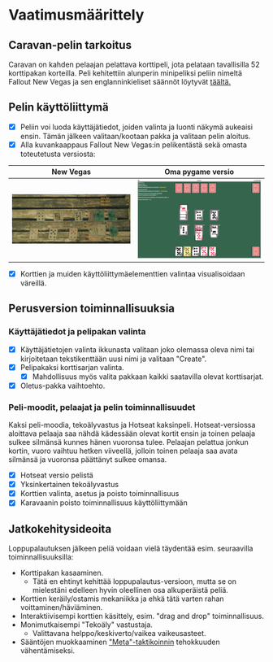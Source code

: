# Vaatimusmäärittely

## Caravan-pelin tarkoitus

Caravan on kahden pelaajan pelattava korttipeli, jota pelataan tavallisilla 52 korttipakan korteilla. Peli kehitettiin alunperin minipeliksi peliin nimeltä Fallout New Vegas ja sen englanninkieliset säännöt löytyvät [täältä.](https://fallout.fandom.com/wiki/Caravan_(game)#Background)


## Pelin käyttöliittymä

- [x] Peliin voi luoda käyttäjätiedot, joiden valinta ja luonti näkymä aukeaisi ensin. Tämän jälkeen valitaan/kootaan pakka ja valitaan pelin aloitus.
- [x] Alla kuvankaappaus Fallout New Vegas:in pelikentästä sekä omasta toteutetusta versiosta:

New Vegas             |  Oma pygame versio
:-------------------------:|:-------------------------:
![](./kuvat/pelikentta_hahmotelma.png)  |  ![](./kuvat/caravan_gameboard.png)

- [x] Korttien ja muiden käyttöliittymäelementtien valintaa visualisoidaan väreillä. 

## Perusversion toiminnallisuuksia

### Käyttäjätiedot ja pelipakan valinta

- [x] Käyttäjätietojen valinta ikkunasta valitaan joko olemassa oleva nimi tai kirjoitetaan tekstikenttään uusi nimi ja valitaan "Create".
- [x] Pelipakaksi korttisarjan valinta.
  - [x] Mahdollisuus myös valita pakkaan kaikki saatavilla olevat korttisarjat.
- [x] Oletus-pakka vaihtoehto.

### Peli-moodit, pelaajat ja pelin toiminnallisuudet

Kaksi peli-moodia, tekoälyvastus ja Hotseat kaksinpeli. Hotseat-versiossa aloittava pelaaja saa nähdä kädessään olevat kortit ensin ja toinen pelaaja sulkee silmänsä kunnes hänen vuoronsa tulee. Pelaajan pelattua jonkun kortin, vuoro vaihtuu hetken viiveellä, jolloin toinen pelaaja saa avata silmänsä ja vuoronsa päättänyt sulkee omansa.
- [x] Hotseat versio pelistä
- [x] Yksinkertainen tekoälyvastus
- [x] Korttien valinta, asetus ja poisto toiminnallisuus
- [x] Karavaanin poisto toiminnallisuus käyttöliittymään

## Jatkokehitysideoita

Loppupalautuksen jälkeen peliä voidaan vielä täydentää esim. seuraavilla toiminnallisuuksilla:

- Korttipakan kasaaminen.
  - Tätä en ehtinyt kehittää loppupalautus-versioon, mutta se on mielestäni edelleen hyvin oleellinen osa alkuperäistä peliä.
- Korttien keräily/ostamis mekaniikka ja ehkä tätä varten rahan voittaminen/häviäminen.
- Interaktiivisempi korttien käsittely, esim. "drag and drop" toiminnallisuus. 
- Monimutkaisempi "Tekoäly" vastustaja.
  - Valittavana helppo/keskiverto/vaikea vaikeusasteet.
- Sääntöjen muokkaaminen ["Meta"-taktikoinnin](https://fallout.fandom.com/wiki/Caravan_(game)#cite_note-1) tehokkuuden vähentämiseksi.
